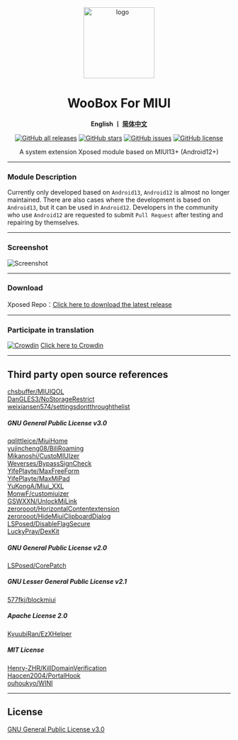 <div align="center">
   <img width="160" src="https://raw.githubusercontent.com/LittleTurtle2333/SimplicityTools/main/doc/ic_launcher.png" alt="logo">
   <h1>WooBox For MIUI</h1>
   <p><b>English  丨 <a href="https://github.com/LittleTurtle2333/SimplicityTools/blob/main/README.md">简体中文</a></b></p>
   <a href="https://github.com/Xposed-Modules-Repo/com.lt2333.simplicitytools/releases"><img alt="GitHub all releases" src="https://img.shields.io/github/downloads/Xposed-Modules-Repo/com.lt2333.simplicitytools/total?label=Downloads"></a>
   <a href="https://github.com/LittleTurtle2333/SimplicityTools/stargazers"><img alt="GitHub stars" src="https://img.shields.io/github/stars/LittleTurtle2333/SimplicityTools"></a>
   <a href="https://github.com/LittleTurtle2333/SimplicityTools/issues"><img alt="GitHub issues" src="https://img.shields.io/github/issues/LittleTurtle2333/SimplicityTools"></a>
   <a href="https://github.com/LittleTurtle2333/SimplicityTools/blob/main/LICENSE"><img alt="GitHub license" src="https://img.shields.io/github/license/LittleTurtle2333/SimplicityTools"></a>
   <p>A system extension Xposed module based on MIUI13+ (Android12+) </p>
</div>

---

### Module Description

Currently only developed based on `Android13`, `Android12` is almost no longer maintained. There are also cases where the development is based on `Android13`, but it can be used in `Android12`. Developers in the community who use `Android12` are requested to submit `Pull Request` after testing and repairing by themselves.

---

### Screenshot

![Screenshot](https://raw.githubusercontent.com/LittleTurtle2333/SimplicityTools/main/doc/en.jpg)  

---

### Download

Xposed Repo：[Click here to download the latest release](https://github.com/Xposed-Modules-Repo/com.lt2333.simplicitytools/releases)


---

### Participate in translation

[![Crowdin](https://badges.crowdin.net/simplicitytools/localized.svg)](https://crowdin.com/project/simplicitytools) [Click here to Crowdin](https://crowdin.com/project/simplicitytools)

---

## Third party open source references

[chsbuffer/MIUIQOL](https://github.com/chsbuffer/MIUIQOL)  
[DanGLES3/NoStorageRestrict](https://github.com/DanGLES3/NoStorageRestrict)  
[weixiansen574/settingsdontthroughthelist](https://github.com/weixiansen574/settingsdontthroughthelist)  

##### GNU General Public License v3.0

[qqlittleice/MiuiHome](https://github.com/qqlittleice/MiuiHome)  
[yujincheng08/BiliRoaming](https://github.com/yujincheng08/BiliRoaming)  
[Mikanoshi/CustoMIUIzer](https://code.highspec.ru/Mikanoshi/CustoMIUIzer)  
[Weverses/BypassSignCheck](https://github.com/Weverses/BypassSignCheck)  
[YifePlayte/MaxFreeForm](https://github.com/YifePlayte/MaxFreeForm)  
[YifePlayte/MaxMiPad](https://github.com/YifePlayte/MaxMiPad)  
[YuKongA/Miui_XXL](https://github.com/YuKongA/Miui_XXL)  
[MonwF/customiuizer](https://github.com/MonwF/customiuizer)  
[GSWXXN/UnlockMiLink](https://github.com/GSWXXN/UnlockMiLink)  
[zerorooot/HorizontalContentextension](https://github.com/zerorooot/HorizontalContentextension)  
[zerorooot/HideMiuiClipboardDialog](https://github.com/zerorooot/HideMiuiClipboardDialog)  
[LSPosed/DisableFlagSecure](https://github.com/LSPosed/DisableFlagSecure)  
[LuckyPray/DexKit](https://github.com/LuckyPray/DexKit)  

##### GNU General Public License v2.0

[LSPosed/CorePatch](https://github.com/LSPosed/CorePatch)  

##### GNU Lesser General Public License v2.1

[577fkj/blockmiui](https://github.com/577fkj/blockmiui)  

##### Apache License 2.0

[KyuubiRan/EzXHelper](https://github.com/KyuubiRan/EzXHelper)  

##### MIT License

[Henry-ZHR/KillDomainVerification](https://github.com/Henry-ZHR/KillDomainVerification)  
[Haocen2004/PortalHook](https://github.com/Haocen2004/PortalHook)  
[ouhoukyo/WINI](https://github.com/ouhoukyo/WINI)  

---

## License

[GNU General Public License v3.0](https://github.com/LittleTurtle2333/SimplicityTools/blob/main/LICENSE)  

